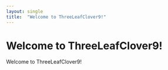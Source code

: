 ```yaml
---
layout: single
title:  "Welcome to ThreeLeafClover9!"
---
```


# Welcome to ThreeLeafClover9!

Welcome to ThreeLeafClover9!
